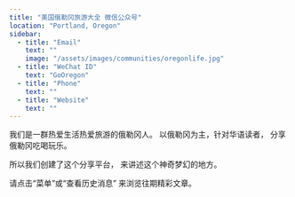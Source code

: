 ```yaml
---
title: "美国俄勒冈旅游大全 微信公众号"
location: "Portland, Oregon"
sidebar:
  - title: "Email"
    text: ""
    image: "/assets/images/communities/oregonlife.jpg"
  - title: "WeChat ID"
    text: "GoOregon"
  - title: "Phone"
    text: ""
  - title: "Website"
    text: ""
---
```


我们是一群热爱生活热爱旅游的俄勒冈人。
以俄勒冈为主，针对华语读者，
分享俄勒冈吃喝玩乐。

所以我们创建了这个分享平台，
来讲述这个神奇梦幻的地方。

请点击“菜单”或“查看历史消息”
来浏览往期精彩文章。
